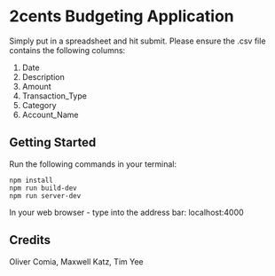 # 2cents Budgeting Application


Simply put in a spreadsheet and hit submit. Please ensure the .csv file contains the following columns:

1. Date
2. Description
3. Amount
4. Transaction_Type
5. Category
6. Account_Name


## Getting Started


Run the following commands in your terminal:

```
npm install
npm run build-dev
npm run server-dev
```

In your web browser - type into the address bar: localhost:4000


## Credits


Oliver Comia, Maxwell Katz, Tim Yee
